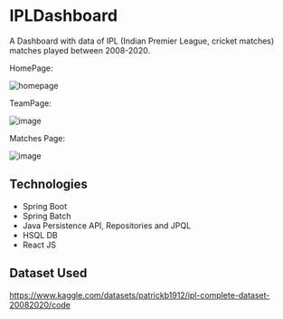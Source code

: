 # IPLDashboard
A Dashboard with data of IPL (Indian Premier League, cricket matches) matches played between 2008-2020.

HomePage:

![homepage](https://user-images.githubusercontent.com/43470982/228225795-006e315d-15f4-4f8b-aa81-e2655604b22f.png)

TeamPage:

![image](https://user-images.githubusercontent.com/43470982/228226083-5591a865-16fd-4b84-8db1-a47327d59f4c.png)


Matches Page:

![image](https://user-images.githubusercontent.com/43470982/228226651-e75bd1f8-0954-4dac-9020-8426e76ed1a6.png)


## Technologies
- Spring Boot
- Spring Batch
- Java Persistence API, Repositories and JPQL
- HSQL DB
- React JS

## Dataset Used
https://www.kaggle.com/datasets/patrickb1912/ipl-complete-dataset-20082020/code
